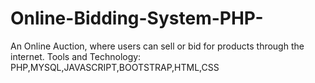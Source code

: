 # Online-Bidding-System-PHP-

An Online Auction, where users can sell or bid for products through the internet.
Tools and Technology: PHP,MYSQL,JAVASCRIPT,BOOTSTRAP,HTML,CSS
